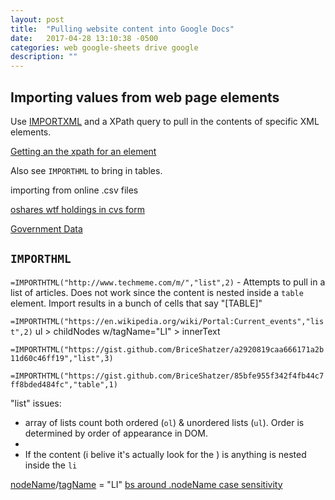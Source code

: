 ```yaml
---
layout: post
title:  "Pulling website content into Google Docs"
date:   2017-04-28 13:10:38 -0500
categories: web google-sheets drive google
description: ""
---
```




## Importing values from web page elements
Use [IMPORTXML](https://support.google.com/docs/answer/3093342?hl=en) and a XPath query to pull in the contents of specific XML elements. 

[Getting an the xpath for an element](https://stackoverflow.com/a/42194160/1608016)



Also see `IMPORTHML` to bring in tables. 


importing from online .csv files 

[oshares wtf holdings in cvs form](http://oshares.com/file/_updates/holdings/held_OUSA.csv)

[Government Data](https://catalog.data.gov/dataset?res_format=CSV)


## `IMPORTHML` 

`=IMPORTHTML("http://www.techmeme.com/m/","list",2)` - Attempts to pull in a list of articles. Does not work since the content is nested inside a `table` element. Import results in a bunch of cells that say "[TABLE]"

`=IMPORTHTML("https://en.wikipedia.org/wiki/Portal:Current_events","list",2)`
ul > childNodes w/tagName="LI" > innerText

`=IMPORTHTML("https://gist.github.com/BriceShatzer/a2920819caa666171a2b11d60c46ff19","list",3)`

`=IMPORTHTML("https://gist.github.com/BriceShatzer/85bfe955f342f4fb44c7ff8bded484fc","table",1)`


"list" issues:  
- array of lists count both ordered (`ol`) & unordered lists (`ul`). Order is determined by order of appearance in DOM.  
- 
- If the content (i belive it's actually look for the ) is anything is nested inside the `li` 


[nodeName](https://developer.mozilla.org/en-US/docs/Web/API/Node/nodeName)/[tagName](https://developer.mozilla.org/en-US/docs/Web/API/Element/tagName) = "LI" 
[bs around .nodeName case sensitivity](https://johnresig.com/blog/nodename-case-sensitivity/)


